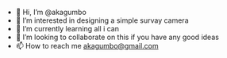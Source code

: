 - 👋 Hi, I’m @akagumbo
- 👀 I’m interested in designing a simple survay camera
- 🌱 I’m currently learning all i can
- 💞️ I’m looking to collaborate on this if you have any good ideas
- 📫 How to reach me akagumbo@gmail.com

<!---
akagumbo/akagumbo is a ✨ special ✨ repository because its `README.md` (this file) appears on your GitHub profile.
You can click the Preview link to take a look at your changes.
--->
